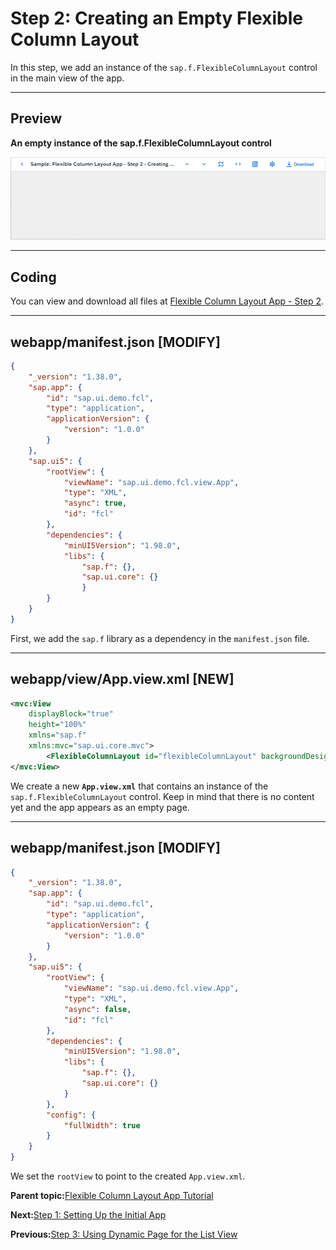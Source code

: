 <!-- loiobf38e4de70084477b9e104bf6f6d7737 -->

# Step 2: Creating an Empty Flexible Column Layout

In this step, we add an instance of the `sap.f.FlexibleColumnLayout` control in the main view of the app.

***

<a name="loiobf38e4de70084477b9e104bf6f6d7737__section_ed2_4dd_lbb"/>

## Preview

  
  
**An empty instance of the sap.f.FlexibleColumnLayout control**

![](images/loio533d16592a7046e195278bf367507756_LowRes.png "An empty instance of the sap.f.FlexibleColumnLayout control")

***

<a name="loiobf38e4de70084477b9e104bf6f6d7737__section_yzh_v3j_l4b"/>

## Coding

You can view and download all files at [Flexible Column Layout App - Step 2](https://ui5.sap.com/#/sample/sap.f.tutorial.fcl.02/preview).

***

<a name="loiobf38e4de70084477b9e104bf6f6d7737__section_cyn_x3j_l4b"/>

## webapp/manifest.json \[MODIFY\]

```json
{
	"_version": "1.38.0",
	"sap.app": {
		"id": "sap.ui.demo.fcl",
		"type": "application",
		"applicationVersion": {
			"version": "1.0.0"
		}
	},
	"sap.ui5": {
		"rootView": {
			"viewName": "sap.ui.demo.fcl.view.App",
			"type": "XML",
			"async": true,
			"id": "fcl"
		},
		"dependencies": {
			"minUI5Version": "1.98.0",
			"libs": {
				"sap.f": {},
				"sap.ui.core": {}
				}
		}
	}
}
```

First, we add the `sap.f` library as a dependency in the `manifest.json` file.

***

<a name="loiobf38e4de70084477b9e104bf6f6d7737__section_w1v_z3j_l4b"/>

## webapp/view/App.view.xml \[NEW\]

```xml
<mvc:View
	displayBlock="true"
	height="100%"
	xmlns="sap.f"
	xmlns:mvc="sap.ui.core.mvc">
		<FlexibleColumnLayout id="flexibleColumnLayout" backgroundDesign="Solid"></FlexibleColumnLayout>
</mvc:View>
```

We create a new **`App.view.xml`** that contains an instance of the `sap.f.FlexibleColumnLayout` control. Keep in mind that there is no content yet and the app appears as an empty page.

***

<a name="loiobf38e4de70084477b9e104bf6f6d7737__section_fd2_4dd_lbb"/>

## webapp/manifest.json \[MODIFY\]

```json
{
	"_version": "1.38.0",
	"sap.app": {
		"id": "sap.ui.demo.fcl",
		"type": "application",
		"applicationVersion": {
			"version": "1.0.0"
		}
	},
	"sap.ui5": {
		"rootView": {
			"viewName": "sap.ui.demo.fcl.view.App",
			"type": "XML",
			"async": false,
			"id": "fcl"
		},
		"dependencies": {
			"minUI5Version": "1.98.0",
			"libs": {
				"sap.f": {},
				"sap.ui.core": {}
			}
		},
		"config": {
			"fullWidth": true
		}
	}
}
```

We set the `rootView` to point to the created `App.view.xml`.

**Parent topic:**[Flexible Column Layout App Tutorial](flexible-column-layout-app-tutorial-c4de2df.md "In this tutorial, we showcase how to structure your OpenUI5 app using the layout patterns that comply with the SAP Fiori design guidelines.")

**Next:**[Step 1: Setting Up the Initial App](step-1-setting-up-the-initial-app-59b772b.md "We start by setting up a basic OpenUI5 app for this tutorial.")

**Previous:**[Step 3: Using Dynamic Page for the List View](step-3-using-dynamic-page-for-the-list-view-0830bce.md "In this step, we create the list view of the app using sap.f.DynamicPage control.")

